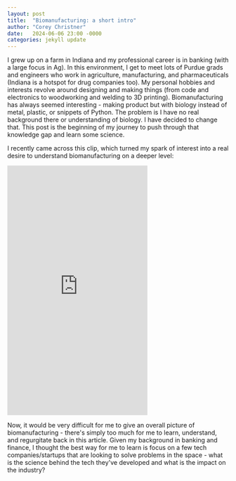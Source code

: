 ```yaml
---
layout: post
title:  "Biomanufacturing: a short intro"
author: "Corey Christner"
date:   2024-06-06 23:00 -0000
categories: jekyll update
---
```


I grew up on a farm in Indiana and my professional career is in banking (with a large focus in Ag). In this environment, I get to meet lots of Purdue grads and engineers who work in agriculture, manufacturing, and pharmaceuticals (Indiana is a hotspot for drug companies too).  My personal hobbies and interests revolve around designing and making things (from code and electronics to woodworking and welding to 3D printing). Biomanufacturing has always seemed interesting - making product but with biology instead of metal, plastic, or snippets of Python. The problem is I have no real background there or understanding of biology. I have decided to change that. This post is the beginning of my journey to push through that knowledge gap and learn some science. 

I recently came across this clip, which turned my spark of interest into a real desire to understand biomanufacturing on a deeper level:
<iframe width="319" height="568" src="https://www.youtube.com/embed/AbfC-9OdXoU" title="The State of Biomanufacturing Today 👨‍🔬💰" frameborder="0" allow="accelerometer; autoplay; clipboard-write; encrypted-media; gyroscope; picture-in-picture; web-share" referrerpolicy="strict-origin-when-cross-origin" allowfullscreen></iframe>

Now, it would be very difficult for me to give an overall picture of biomanufacturing - there's simply too much for me to learn, understand, and regurgitate back in this article. Given my background in banking and finance, I thought the best way for me to learn is focus on a few tech companies/startups that are looking to solve problems in the space - what is the science behind the tech they've developed and what is the impact on the industry?
